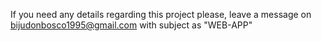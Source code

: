 If you need any details regarding this project please, leave a message on bijudonbosco1995@gmail.com with subject as "WEB-APP"
